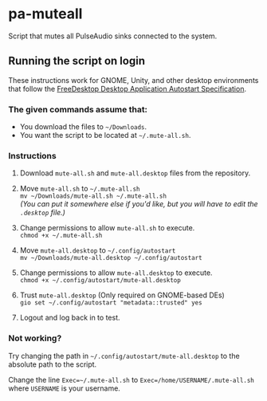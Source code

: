 # pa-muteall
Script that mutes all PulseAudio sinks connected to the system.

## Running the script on login

These instructions work for GNOME, Unity, and other desktop environments that follow the [FreeDesktop Desktop Application Autostart Specification](https://standards.freedesktop.org/autostart-spec/autostart-spec-latest.html).

### The given commands assume that:
 * You download the files to `~/Downloads`.
 * You want the script to be located at `~/.mute-all.sh`.

### Instructions
1. Download `mute-all.sh` and `mute-all.desktop` files from the repository.  
   
2. Move `mute-all.sh` to `~/.mute-all.sh`  
   `mv ~/Downloads/mute-all.sh ~/.mute-all.sh`  
   _(You can put it somewhere else if you'd like, but you will have to edit the `.desktop` file.)_  
   
3. Change permissions to allow `mute-all.sh` to execute.  
   `chmod +x ~/.mute-all.sh`  
   
4. Move `mute-all.desktop` to `~/.config/autostart`  
   `mv ~/Downloads/mute-all.desktop ~/.config/autostart`  
   
5. Change permissions to allow `mute-all.desktop` to execute.  
   `chmod +x ~/.config/autostart/mute-all.desktop`  
   
6. Trust `mute-all.desktop` (Only required on GNOME-based DEs)  
   `gio set ~/.config/autostart "metadata::trusted" yes`  
   
7. Logout and log back in to test.  

### Not working?

Try changing the path in `~/.config/autostart/mute-all.desktop` to the absolute path to the script.

Change the line `Exec=~/.mute-all.sh` to `Exec=/home/USERNAME/.mute-all.sh` where `USERNAME` is your username.

